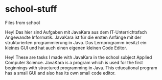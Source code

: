 # school-stuff
Files from school

Hey!
Das hier sind Aufgaben mit JavaKara aus dem IT-Unterrichtsfach Angewandte Informatik. 
JavaKara ist für die ersten Anfänge mit der strukturierten programmierung in Java.
Das Lernprogramm besitzt ein kleines GUI und hat auch einen eigenen kleinen Code Editor.

Hey!
These are tasks I made with JavaKara in the school subject Applied Computer Science.
JavaKara is a program which is used for the first beginnings with structured programming in Java.
This educational program has a small GUI and also has its own small code editor.

